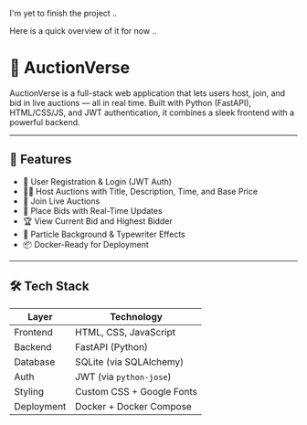 I'm yet to finish the project .. 

Here is a quick overview of it for now ..

# 🎯 AuctionVerse

AuctionVerse is a full-stack web application that lets users host, join, and bid in live auctions — all in real time. Built with Python (FastAPI), HTML/CSS/JS, and JWT authentication, it combines a sleek frontend with a powerful backend.

---

## 🚀 Features

- 🔐 User Registration & Login (JWT Auth)
- 🧑‍💼 Host Auctions with Title, Description, Time, and Base Price
- 👥 Join Live Auctions
- 💸 Place Bids with Real-Time Updates
- 🏆 View Current Bid and Highest Bidder
- 🎨 Particle Background & Typewriter Effects
- 📦 Docker-Ready for Deployment

---

## 🛠️ Tech Stack

| Layer       | Technology            |
|-------------|------------------------|
| Frontend    | HTML, CSS, JavaScript |
| Backend     | FastAPI (Python)      |
| Database    | SQLite (via SQLAlchemy) |
| Auth        | JWT (via `python-jose`) |
| Styling     | Custom CSS + Google Fonts |
| Deployment  | Docker + Docker Compose |
